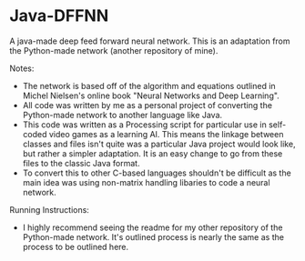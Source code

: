 # Java-DFFNN

A java-made deep feed forward neural network. This is an adaptation from the Python-made network (another repository of mine).

Notes:
  * The network is based off of the algorithm and equations outlined in Michel Nielsen's online book "Neural Networks and Deep Learning".
  * All code was written by me as a personal project of converting the Python-made network to another language like Java.
  * This code was written as a Processing script for particular use in self-coded video games as a learning AI. This means the linkage between classes and files isn't quite was a particular Java project would look like, but rather a simpler adaptation. It is an easy change to go from these files to the classic Java format.
  * To convert this to other C-based languages shouldn't be difficult as the main idea was using non-matrix handling libaries to code a neural network.
  
Running Instructions:
  * I highly recommend seeing the readme for my other repository of the Python-made network. It's outlined process is nearly the same as the process to be outlined here.
